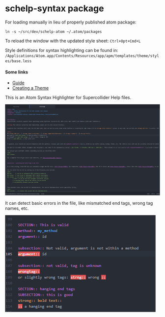 # schelp-syntax package

For loading manually in lieu of properly published atom package:

```
ln -s ~/src/dev/schelp-atom ~/.atom/packages
```
To reload the window with the updated style sheet: `Ctrl+Opt+Cmd+L`

Style definitions for syntax highlighting can be found in:
`/Applications/Atom.app/Contents/Resources/app/apm/templates/theme/styles/base.less`

#### Some links

- [Guide](https://gist.github.com/Aerijo/b8c82d647db783187804e86fa0a604a1)
- [Creating a Theme](https://flight-manual.atom.io/hacking-atom/sections/creating-a-theme/#creating-a-theme)

This is an Atom Syntax Highlighter for Supercollider Help files.

![General screenshot](https://raw.githubusercontent.com/llloret/schelp-atom/screenshots/screenshots/screenshot1.png?raw=true "Screenshot")

It can detect basic errors in the file, like mismatched end tags, wrong tag names, etc.

![Error detection screenshot](https://raw.githubusercontent.com/llloret/schelp-atom/screenshots/screenshots/screenshot-error-detection.png?raw=true "Screenshot")
